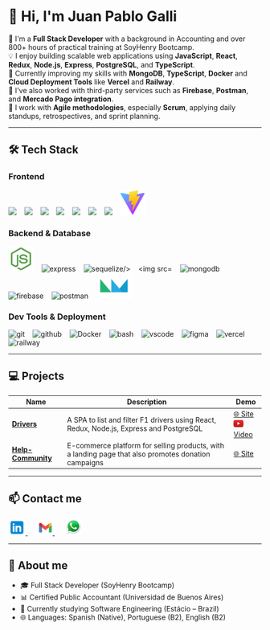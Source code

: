 
# 👋 Hi, I'm Juan Pablo Galli

🎯 I'm a **Full Stack Developer** with a background in Accounting and over 800+ hours of practical training at SoyHenry Bootcamp.  
💡 I enjoy building scalable web applications using **JavaScript**, **React**, **Redux**, **Node.js**, **Express**, **PostgreSQL**, and **TypeScript**.  
🚀 Currently improving my skills with **MongoDB**, **TypeScript**, **Docker** and **Cloud Deployment Tools** like **Vercel** and **Railway**.  
🧾 I've also worked with third-party services such as **Firebase**, **Postman**, and **Mercado Pago integration**.  
🧠 I work with **Agile methodologies**, especially **Scrum**, applying daily standups, retrospectives, and sprint planning.

---

## 🛠️ Tech Stack


### Frontend  
<p align="left">
  <img src="https://cdn.jsdelivr.net/gh/devicons/devicon/icons/html5/html5-original.svg" width="50" />
  &nbsp;&nbsp;
  <img src="https://cdn.jsdelivr.net/gh/devicons/devicon/icons/css3/css3-original.svg" width="50" />
  &nbsp;&nbsp;
  <img src="https://cdn.jsdelivr.net/gh/devicons/devicon/icons/javascript/javascript-original.svg" width="50" />
  &nbsp;&nbsp;
  <img src="https://cdn.jsdelivr.net/gh/devicons/devicon/icons/typescript/typescript-original.svg" width="50" />
  &nbsp;&nbsp;
  <img src="https://cdn.jsdelivr.net/gh/devicons/devicon/icons/react/react-original.svg" width="50" />
  &nbsp;&nbsp;
  <img src="https://cdn.jsdelivr.net/gh/devicons/devicon/icons/redux/redux-original.svg" width="50" />
  &nbsp;&nbsp;
  <img src="https://cdn.jsdelivr.net/gh/devicons/devicon/icons/tailwindcss/tailwindcss-original.svg" width="50" />
  &nbsp;&nbsp;
  <img src="./assets/logo_vite.png" width="50" alt="vite" />
  &nbsp;&nbsp;
</p>

### Backend & Database  
<p align="left">
  <img src="./assets/logo_nodejs.png" width="50" alt="node.js" />
  &nbsp;&nbsp;
  <img src="https://cdn.jsdelivr.net/gh/devicons/devicon/icons/express/express-original.svg" width="50" alt="express"/>
  &nbsp;&nbsp;
  <img src="https://cdn.jsdelivr.net/gh/devicons/devicon/icons/sequelize/sequelize-original.svg" width="50" alt="sequelize/>
  &nbsp;&nbsp;
  <img src="https://cdn.jsdelivr.net/gh/devicons/devicon/icons/postgresql/postgresql-original.svg" width="50" alt="postgresql"/>
  &nbsp;&nbsp;
  <img src="https://cdn.jsdelivr.net/gh/devicons/devicon/icons/mongodb/mongodb-original.svg" width="50" alt="mongodb"/>
  &nbsp;&nbsp;
  <img src="https://cdn.jsdelivr.net/gh/devicons/devicon/icons/firebase/firebase-plain.svg" width="50" alt="firebase"/>
  &nbsp;&nbsp;
  <img src="https://cdn.jsdelivr.net/gh/devicons/devicon/icons/postman/postman-original.svg" width="50" alt="postman"/>
  &nbsp;&nbsp;
  <img src="./assets/logo_nodemailer.png" width="70" alt="Nodemailer" />
  &nbsp;&nbsp;
</p>

### Dev Tools & Deployment  
<p align="left">
  <img src="https://cdn.jsdelivr.net/gh/devicons/devicon/icons/git/git-original.svg" width="50" alt="git"/>
  &nbsp;&nbsp;
  <img src="https://cdn.jsdelivr.net/gh/devicons/devicon/icons/github/github-original.svg" width="50" alt="github"/>
  &nbsp;&nbsp;
  <img src="https://cdn-icons-png.flaticon.com/512/5969/5969059.png" width="50" alt="Docker" />
  &nbsp;&nbsp;
  <img src="https://cdn.jsdelivr.net/gh/devicons/devicon/icons/bash/bash-original.svg" width="50" alt="bash"/>
  &nbsp;&nbsp;
  <img src="https://cdn.jsdelivr.net/gh/devicons/devicon/icons/vscode/vscode-original.svg" width="50" alt="vscode"/>
  &nbsp;&nbsp;
  <img src="https://cdn.jsdelivr.net/gh/devicons/devicon/icons/figma/figma-original.svg" width="50" alt="figma"/>
  &nbsp;&nbsp;
  <img src="https://www.vectorlogo.zone/logos/vercel/vercel-icon.svg" width="50" alt="vercel"/>
  &nbsp;&nbsp;
  <img src="https://railway.app/brand/logo-dark.svg" width="50" alt="railway"/>
  &nbsp;&nbsp;
</p>

---

## 💻 Projects

| Name | Description | Demo |
|------|-------------|------|
| **[Drivers](https://pi-drivers-seven.vercel.app)** | A SPA to list and filter F1 drivers using React, Redux, Node.js, Express and PostgreSQL | [🌐 Site](https://pi-drivers-seven.vercel.app) <br> [<img src="./assets/logo_youtube.jpg" height="20" alt="YouTube Demo"> Video](https://youtu.be/5EJk7emG87s)|
| **[Help-Community](https://help-community.vercel.app)** | E-commerce platform for selling products, with a landing page that also promotes donation campaigns | [🌐 Site](https://help-community.vercel.app) |

---

## 📫 Contact me

<a href="https://www.linkedin.com/in/juan-pablo-galli-rodriguez-20b2876b" target="_blank">
  <img src="./assets/logo_linkedin.png" height="30" alt="LinkedIn logo">
</a>
&nbsp;&nbsp;&nbsp;&nbsp;
<a href="mailto:jpgallir@gmail.com" target="_blank">
   <img src="./assets/logo_gmail.png" height="30" alt="Gmail logo">
</a>
&nbsp;&nbsp;&nbsp;&nbsp;
<a href="https://wa.me/5521995282826" target="_blank">
  <img src="./assets/logo_whatsapp.png" height="35" alt="Whatsapp logo">
</a>

---

## 📄 About me

- 🎓 Full Stack Developer (SoyHenry Bootcamp)  
- 📊 Certified Public Accountant (Universidad de Buenos Aires)  
- 🧠 Currently studying Software Engineering (Estácio – Brazil)  
- 🌐 Languages: Spanish (Native), Portuguese (B2), English (B2)



